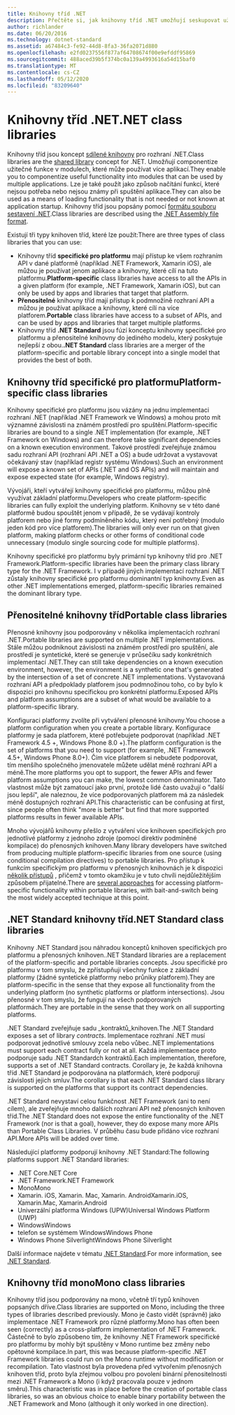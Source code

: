 ```yaml
---
title: Knihovny tříd .NET
description: Přečtěte si, jak knihovny tříd .NET umožňují seskupovat užitečné funkce do modulů, které může používat více aplikací.
author: richlander
ms.date: 06/20/2016
ms.technology: dotnet-standard
ms.assetid: a67484c3-fe92-44d8-8fa3-36fa2071d880
ms.openlocfilehash: e2fd0237556f877af64708674f00e9efddf95869
ms.sourcegitcommit: 488aced39b5f374bc0a139a4993616a54d15baf0
ms.translationtype: MT
ms.contentlocale: cs-CZ
ms.lasthandoff: 05/12/2020
ms.locfileid: "83209640"
---
```

# <a name="net-class-libraries"></a><span data-ttu-id="23420-103">Knihovny tříd .NET</span><span class="sxs-lookup"><span data-stu-id="23420-103">.NET class libraries</span></span>

<span data-ttu-id="23420-104">Knihovny tříd jsou koncept [sdílené knihovny](https://en.wikipedia.org/wiki/Library_%28computing%29#Shared_libraries) pro rozhraní .NET.</span><span class="sxs-lookup"><span data-stu-id="23420-104">Class libraries are the [shared library](https://en.wikipedia.org/wiki/Library_%28computing%29#Shared_libraries) concept for .NET.</span></span> <span data-ttu-id="23420-105">Umožňují componentize užitečné funkce v modulech, které může používat více aplikací.</span><span class="sxs-lookup"><span data-stu-id="23420-105">They enable you to componentize useful functionality into modules that can be used by multiple applications.</span></span> <span data-ttu-id="23420-106">Lze je také použít jako způsob načítání funkcí, které nejsou potřeba nebo nejsou známy při spuštění aplikace.</span><span class="sxs-lookup"><span data-stu-id="23420-106">They can also be used as a means of loading functionality that is not needed or not known at application startup.</span></span> <span data-ttu-id="23420-107">Knihovny tříd jsou popsány pomocí [formátu souboru sestavení .NET](assembly/file-format.md).</span><span class="sxs-lookup"><span data-stu-id="23420-107">Class libraries are described using the [.NET Assembly file format](assembly/file-format.md).</span></span>

<span data-ttu-id="23420-108">Existují tři typy knihoven tříd, které lze použít:</span><span class="sxs-lookup"><span data-stu-id="23420-108">There are three types of class libraries that you can use:</span></span>

* <span data-ttu-id="23420-109">Knihovny tříd **specifické pro platformu** mají přístup ke všem rozhraním API v dané platformě (například .NET Framework, Xamarin iOS), ale můžou je používat jenom aplikace a knihovny, které cílí na tuto platformu.</span><span class="sxs-lookup"><span data-stu-id="23420-109">**Platform-specific** class libraries have access to all the APIs in a given platform (for example, .NET Framework, Xamarin iOS), but can only be used by apps and libraries that target that platform.</span></span>
* <span data-ttu-id="23420-110">**Přenositelné** knihovny tříd mají přístup k podmnožině rozhraní API a můžou je používat aplikace a knihovny, které cílí na více platforem.</span><span class="sxs-lookup"><span data-stu-id="23420-110">**Portable** class libraries have access to a subset of APIs, and can be used by apps and libraries that target multiple platforms.</span></span>
* <span data-ttu-id="23420-111">Knihovny tříd **.NET Standard** jsou fúzí konceptu knihovny specifické pro platformu a přenositelné knihovny do jediného modelu, který poskytuje nejlepší z obou.</span><span class="sxs-lookup"><span data-stu-id="23420-111">**.NET Standard** class libraries are a merger of the platform-specific and portable library concept into a single model that provides the best of both.</span></span>

## <a name="platform-specific-class-libraries"></a><span data-ttu-id="23420-112">Knihovny tříd specifické pro platformu</span><span class="sxs-lookup"><span data-stu-id="23420-112">Platform-specific class libraries</span></span>

<span data-ttu-id="23420-113">Knihovny specifické pro platformu jsou vázány na jednu implementaci rozhraní .NET (například .NET Framework ve Windows) a mohou proto mít významné závislosti na známém prostředí pro spuštění.</span><span class="sxs-lookup"><span data-stu-id="23420-113">Platform-specific libraries are bound to a single .NET implementation (for example, .NET Framework on Windows) and can therefore take significant dependencies on a known execution environment.</span></span> <span data-ttu-id="23420-114">Takové prostředí zveřejňuje známou sadu rozhraní API (rozhraní API .NET a OS) a bude udržovat a vystavovat očekávaný stav (například registr systému Windows).</span><span class="sxs-lookup"><span data-stu-id="23420-114">Such an environment will expose a known set of APIs (.NET and OS APIs) and will maintain and expose expected state (for example, Windows registry).</span></span>

<span data-ttu-id="23420-115">Vývojáři, kteří vytvářejí knihovny specifické pro platformu, můžou plně využívat základní platformu.</span><span class="sxs-lookup"><span data-stu-id="23420-115">Developers who create platform-specific libraries can fully exploit the underlying platform.</span></span> <span data-ttu-id="23420-116">Knihovny se v této dané platformě budou spouštět jenom v případě, že se vydávají kontroly platforem nebo jiné formy podmíněného kódu, který není potřebný (modulo jeden kód pro více platforem).</span><span class="sxs-lookup"><span data-stu-id="23420-116">The libraries will only ever run on that given platform, making platform checks or other forms of conditional code unnecessary (modulo single sourcing code for multiple platforms).</span></span>

<span data-ttu-id="23420-117">Knihovny specifické pro platformu byly primární typ knihovny tříd pro .NET Framework.</span><span class="sxs-lookup"><span data-stu-id="23420-117">Platform-specific libraries have been the primary class library type for the .NET Framework.</span></span> <span data-ttu-id="23420-118">I v případě jiných implementací rozhraní .NET zůstaly knihovny specifické pro platformu dominantní typ knihovny.</span><span class="sxs-lookup"><span data-stu-id="23420-118">Even as other .NET implementations emerged, platform-specific libraries remained the dominant library type.</span></span>

## <a name="portable-class-libraries"></a><span data-ttu-id="23420-119">Přenositelné knihovny tříd</span><span class="sxs-lookup"><span data-stu-id="23420-119">Portable class libraries</span></span>

<span data-ttu-id="23420-120">Přenosné knihovny jsou podporovány v několika implementacích rozhraní .NET.</span><span class="sxs-lookup"><span data-stu-id="23420-120">Portable libraries are supported on multiple .NET implementations.</span></span> <span data-ttu-id="23420-121">Stále můžou podniknout závislosti na známém prostředí pro spuštění, ale prostředí je syntetické, které se generuje v průsečíku sady konkrétních implementací .NET.</span><span class="sxs-lookup"><span data-stu-id="23420-121">They can still take dependencies on a known execution environment, however, the environment is a synthetic one that's generated by the intersection of a set of concrete .NET implementations.</span></span> <span data-ttu-id="23420-122">Vystavovaná rozhraní API a předpoklady platforem jsou podmnožinou toho, co by bylo k dispozici pro knihovnu specifickou pro konkrétní platformu.</span><span class="sxs-lookup"><span data-stu-id="23420-122">Exposed APIs and platform assumptions are a subset of what would be available to a platform-specific library.</span></span>

<span data-ttu-id="23420-123">Konfiguraci platformy zvolíte při vytváření přenosné knihovny.</span><span class="sxs-lookup"><span data-stu-id="23420-123">You choose a platform configuration when you create a portable library.</span></span> <span data-ttu-id="23420-124">Konfigurace platformy je sada platforem, které potřebujete podporovat (například .NET Framework 4.5 +, Windows Phone 8.0 +).</span><span class="sxs-lookup"><span data-stu-id="23420-124">The platform configuration is the set of platforms that you need to support (for example, .NET Framework 4.5+, Windows Phone 8.0+).</span></span> <span data-ttu-id="23420-125">Čím více platforem si nebudete podporovat, tím menšího společného jmenovatele můžete udělat méně rozhraní API a méně.</span><span class="sxs-lookup"><span data-stu-id="23420-125">The more platforms you opt to support, the fewer APIs and fewer platform assumptions you can make, the lowest common denominator.</span></span> <span data-ttu-id="23420-126">Tato vlastnost může být zamatoucí jako první, protože lidé často uvažují o "další jsou lepší", ale naleznou, že více podporovaných platforem má za následek méně dostupných rozhraní API.</span><span class="sxs-lookup"><span data-stu-id="23420-126">This characteristic can be confusing at first, since people often think "more is better" but find that more supported platforms results in fewer available APIs.</span></span>

<span data-ttu-id="23420-127">Mnoho vývojářů knihovny přešlo z vytváření více knihoven specifických pro jednotlivé platformy z jednoho zdroje (pomocí direktiv podmíněné kompilace) do přenosných knihoven.</span><span class="sxs-lookup"><span data-stu-id="23420-127">Many library developers have switched from producing multiple platform-specific libraries from one source (using conditional compilation directives) to portable libraries.</span></span> <span data-ttu-id="23420-128">Pro přístup k funkcím specifickým pro platformu v přenosných knihovnách je k dispozici [několik přístupů](https://blog.stephencleary.com/2012/11/portable-class-library-enlightenment.html) , přičemž v tomto okamžiku je v tuto chvíli nejdůležitějším způsobem přijatelné.</span><span class="sxs-lookup"><span data-stu-id="23420-128">There are [several approaches](https://blog.stephencleary.com/2012/11/portable-class-library-enlightenment.html) for accessing platform-specific functionality within portable libraries, with bait-and-switch being the most widely accepted technique at this point.</span></span>

## <a name="net-standard-class-libraries"></a><span data-ttu-id="23420-129">.NET Standard knihovny tříd</span><span class="sxs-lookup"><span data-stu-id="23420-129">.NET Standard class libraries</span></span>

<span data-ttu-id="23420-130">Knihovny .NET Standard jsou náhradou konceptů knihoven specifických pro platformu a přenosných knihoven.</span><span class="sxs-lookup"><span data-stu-id="23420-130">.NET Standard libraries are a replacement of the platform-specific and portable libraries concepts.</span></span> <span data-ttu-id="23420-131">Jsou specifické pro platformu v tom smyslu, že zpřístupňují všechny funkce z základní platformy (žádné syntetické platformy nebo průniky platforem).</span><span class="sxs-lookup"><span data-stu-id="23420-131">They are platform-specific in the sense that they expose all functionality from the underlying platform (no synthetic platforms or platform intersections).</span></span> <span data-ttu-id="23420-132">Jsou přenosné v tom smyslu, že fungují na všech podporovaných platformách.</span><span class="sxs-lookup"><span data-stu-id="23420-132">They are portable in the sense that they work on all supporting platforms.</span></span>

<span data-ttu-id="23420-133">.NET Standard zveřejňuje sadu _kontraktů_knihoven.</span><span class="sxs-lookup"><span data-stu-id="23420-133">The .NET Standard exposes a set of library _contracts_.</span></span> <span data-ttu-id="23420-134">Implementace rozhraní .NET musí podporovat jednotlivé smlouvy zcela nebo vůbec.</span><span class="sxs-lookup"><span data-stu-id="23420-134">.NET implementations must support each contract fully or not at all.</span></span> <span data-ttu-id="23420-135">Každá implementace proto podporuje sadu .NET Standardch kontraktů.</span><span class="sxs-lookup"><span data-stu-id="23420-135">Each implementation, therefore, supports a set of .NET Standard contracts.</span></span> <span data-ttu-id="23420-136">Corollary je, že každá knihovna tříd .NET Standard je podporována na platformách, které podporují závislosti jejich smluv.</span><span class="sxs-lookup"><span data-stu-id="23420-136">The corollary is that each .NET Standard class library is supported on the platforms that support its contract dependencies.</span></span>

<span data-ttu-id="23420-137">.NET Standard nevystaví celou funkčnost .NET Framework (ani to není cílem), ale zveřejňuje mnoho dalších rozhraní API než přenosných knihoven tříd.</span><span class="sxs-lookup"><span data-stu-id="23420-137">The .NET Standard does not expose the entire functionality of the .NET Framework (nor is that a goal), however, they do expose many more APIs than Portable Class Libraries.</span></span> <span data-ttu-id="23420-138">V průběhu času bude přidáno více rozhraní API.</span><span class="sxs-lookup"><span data-stu-id="23420-138">More APIs will be added over time.</span></span>

<span data-ttu-id="23420-139">Následující platformy podporují knihovny .NET Standard:</span><span class="sxs-lookup"><span data-stu-id="23420-139">The following platforms support .NET Standard libraries:</span></span>

* <span data-ttu-id="23420-140">.NET Core</span><span class="sxs-lookup"><span data-stu-id="23420-140">.NET Core</span></span>
* <span data-ttu-id="23420-141">.NET Framework</span><span class="sxs-lookup"><span data-stu-id="23420-141">.NET Framework</span></span>
* <span data-ttu-id="23420-142">Mono</span><span class="sxs-lookup"><span data-stu-id="23420-142">Mono</span></span>
* <span data-ttu-id="23420-143">Xamarin. iOS, Xamarin. Mac, Xamarin. Android</span><span class="sxs-lookup"><span data-stu-id="23420-143">Xamarin.iOS, Xamarin.Mac, Xamarin.Android</span></span>
* <span data-ttu-id="23420-144">Univerzální platforma Windows (UPW)</span><span class="sxs-lookup"><span data-stu-id="23420-144">Universal Windows Platform (UWP)</span></span>
* <span data-ttu-id="23420-145">Windows</span><span class="sxs-lookup"><span data-stu-id="23420-145">Windows</span></span>
* <span data-ttu-id="23420-146">telefon se systémem Windows</span><span class="sxs-lookup"><span data-stu-id="23420-146">Windows Phone</span></span>
* <span data-ttu-id="23420-147">Windows Phone Silverlight</span><span class="sxs-lookup"><span data-stu-id="23420-147">Windows Phone Silverlight</span></span>

<span data-ttu-id="23420-148">Další informace najdete v tématu [.NET Standard](net-standard.md).</span><span class="sxs-lookup"><span data-stu-id="23420-148">For more information, see [.NET Standard](net-standard.md).</span></span>

## <a name="mono-class-libraries"></a><span data-ttu-id="23420-149">Knihovny tříd mono</span><span class="sxs-lookup"><span data-stu-id="23420-149">Mono class libraries</span></span>

<span data-ttu-id="23420-150">Knihovny tříd jsou podporovány na mono, včetně tří typů knihoven popsaných dříve.</span><span class="sxs-lookup"><span data-stu-id="23420-150">Class libraries are supported on Mono, including the three types of libraries described previously.</span></span> <span data-ttu-id="23420-151">Mono je často vidět (správně) jako implementace .NET Framework pro různé platformy.</span><span class="sxs-lookup"><span data-stu-id="23420-151">Mono has often been seen (correctly) as a cross-platform implementation of .NET Framework.</span></span> <span data-ttu-id="23420-152">Částečně to bylo způsobeno tím, že knihovny .NET Framework specifické pro platformu by mohly být spuštěny v Mono runtime bez změny nebo opětovné kompilace.</span><span class="sxs-lookup"><span data-stu-id="23420-152">In part, this was because platform-specific .NET Framework libraries could run on the Mono runtime without modification or recompilation.</span></span> <span data-ttu-id="23420-153">Tato vlastnost byla provedena před vytvořením přenosných knihoven tříd, proto byla zřejmou volbou pro povolení binární přenositelnosti mezi .NET Framework a Mono (i když pracovala pouze v jednom směru).</span><span class="sxs-lookup"><span data-stu-id="23420-153">This characteristic was in place before the creation of portable class libraries, so was an obvious choice to enable binary portability between the .NET Framework and Mono (although it only worked in one direction).</span></span>
